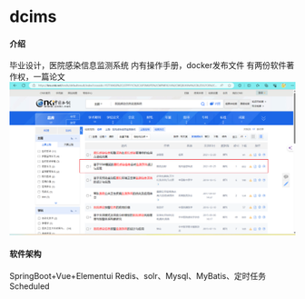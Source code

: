 # dcims

#### 介绍
毕业设计，医院感染信息监测系统
内有操作手册，docker发布文件
有两份软件著作权，一篇论文
![输入图片说明](img11.png)

#### 软件架构
SpringBoot+Vue+Elementui
Redis、solr、Mysql、MyBatis、定时任务Scheduled